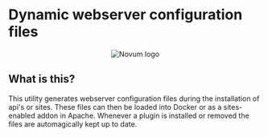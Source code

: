 # Dynamic webserver configuration files
<p align="center"><img src="https://gitlab.com/NovumGit/innovation-app-core/-/raw/master/assets/novum.png"  alt="Novum logo"/></p>

## What is this?

This utility generates webserver configuration files during the installation of api's or sites. These files can then be
loaded into Docker or as a sites-enabled addon in Apache. Whenever a plugin is installed or removed the files are 
automagically kept up to date. 
